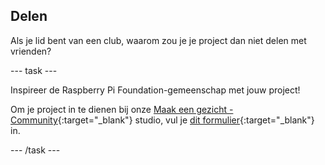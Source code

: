 ## Delen

Als je lid bent van een club, waarom zou je je project dan niet delen met vrienden?

--- task ---

Inspireer de Raspberry Pi Foundation-gemeenschap met jouw project!

Om je project in te dienen bij onze [Maak een gezicht - Community](https://wke.lt/w/s/8sVH4f){:target="_blank"} studio, vul je [dit formulier](https://form.raspberrypi.org/f/community-project-submissions){:target="_blank"} in.

--- /task ---
